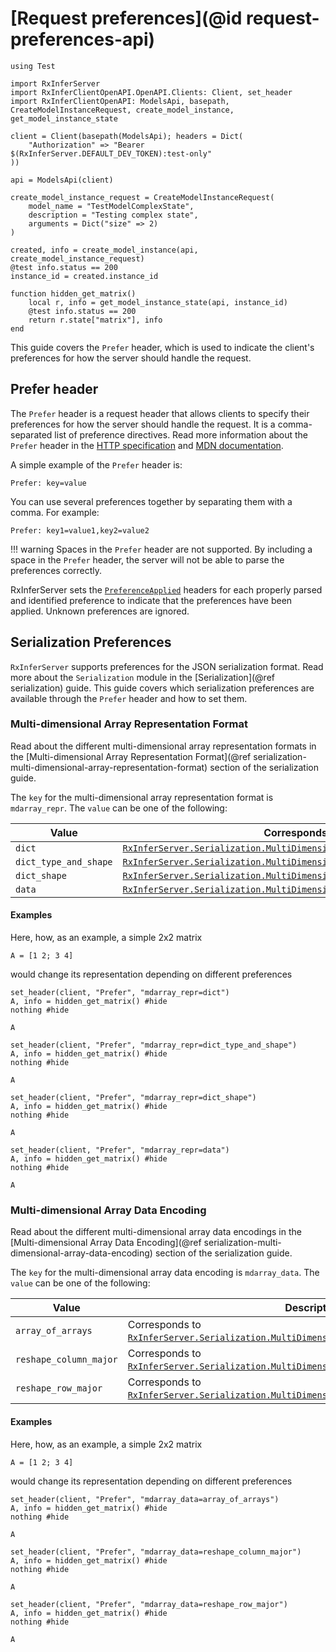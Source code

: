 # [Request preferences](@id request-preferences-api)

```@setup preferences
using Test

import RxInferServer
import RxInferClientOpenAPI.OpenAPI.Clients: Client, set_header
import RxInferClientOpenAPI: ModelsApi, basepath, CreateModelInstanceRequest, create_model_instance, get_model_instance_state

client = Client(basepath(ModelsApi); headers = Dict(
    "Authorization" => "Bearer $(RxInferServer.DEFAULT_DEV_TOKEN):test-only"
))

api = ModelsApi(client)

create_model_instance_request = CreateModelInstanceRequest(
    model_name = "TestModelComplexState",
    description = "Testing complex state",
    arguments = Dict("size" => 2)
)

created, info = create_model_instance(api, create_model_instance_request)
@test info.status == 200
instance_id = created.instance_id

function hidden_get_matrix()
    local r, info = get_model_instance_state(api, instance_id)
    @test info.status == 200
    return r.state["matrix"], info
end
```

This guide covers the `Prefer` header, which is used to indicate the client's preferences for how the server should handle the request.

## Prefer header

The `Prefer` header is a request header that allows clients to specify their preferences for how the server should handle the request. It is a comma-separated list of preference directives. Read more information about the `Prefer` header in the [HTTP specification](https://datatracker.ietf.org/doc/html/rfc7240) and [MDN documentation](https://developer.mozilla.org/en-US/docs/Web/HTTP/Reference/Headers/Prefer).

A simple example of the `Prefer` header is:

```
Prefer: key=value
```

You can use several preferences together by separating them with a comma. For example:

```
Prefer: key1=value1,key2=value2
```

!!! warning
    Spaces in the `Prefer` header are not supported. By including a space in the `Prefer` header, the server will not be able to parse the preferences correctly.
    
RxInferServer sets the [`PreferenceApplied`](https://developer.mozilla.org/en-US/docs/Web/HTTP/Reference/Headers/Preference-Applied) headers for each properly parsed and identified preference to indicate that the preferences have been applied. Unknown preferences are ignored.

## Serialization Preferences 

`RxInferServer` supports preferences for the JSON serialization format. Read more about the `Serialization` module in the [Serialization](@ref serialization) guide. This guide covers which serialization preferences are available through the `Prefer` header and how to set them.

### Multi-dimensional Array Representation Format

Read about the different multi-dimensional array representation formats in the [Multi-dimensional Array Representation Format](@ref serialization-multi-dimensional-array-representation-format) section of the serialization guide.

The `key` for the multi-dimensional array representation format is `mdarray_repr`. The `value` can be one of the following:

| Value | Corresponds to |
| --- | --- |
| `dict` | [`RxInferServer.Serialization.MultiDimensionalArrayRepr.Dict`](@ref) |
| `dict_type_and_shape` | [`RxInferServer.Serialization.MultiDimensionalArrayRepr.DictTypeAndShape`](@ref) |
| `dict_shape` | [`RxInferServer.Serialization.MultiDimensionalArrayRepr.DictShape`](@ref) |
| `data` | [`RxInferServer.Serialization.MultiDimensionalArrayRepr.Data`](@ref) |

#### Examples 

Here, how, as an example, a simple 2x2 matrix 
```@example preferences
A = [1 2; 3 4]
```
would change its representation depending on different preferences

```@example preferences
set_header(client, "Prefer", "mdarray_repr=dict")
A, info = hidden_get_matrix() #hide
nothing #hide
```

```@example preferences
A
```

```@example preferences
set_header(client, "Prefer", "mdarray_repr=dict_type_and_shape")
A, info = hidden_get_matrix() #hide
nothing #hide
```

```@example preferences
A
```

```@example preferences
set_header(client, "Prefer", "mdarray_repr=dict_shape")
A, info = hidden_get_matrix() #hide
nothing #hide
```

```@example preferences
A
```

```@example preferences
set_header(client, "Prefer", "mdarray_repr=data")
A, info = hidden_get_matrix() #hide
nothing #hide
```

```@example preferences
A
```

### Multi-dimensional Array Data Encoding

Read about the different multi-dimensional array data encodings in the [Multi-dimensional Array Data Encoding](@ref serialization-multi-dimensional-array-data-encoding) section of the serialization guide.

The `key` for the multi-dimensional array data encoding is `mdarray_data`. The `value` can be one of the following:

| Value | Description |
|-------|-------------|
| `array_of_arrays` | Corresponds to [`RxInferServer.Serialization.MultiDimensionalArrayData.ArrayOfArrays`](@ref). |
| `reshape_column_major` | Corresponds to [`RxInferServer.Serialization.MultiDimensionalArrayData.ReshapeColumnMajor`](@ref). |
| `reshape_row_major` | Corresponds to [`RxInferServer.Serialization.MultiDimensionalArrayData.ReshapeRowMajor`](@ref). |

#### Examples 

Here, how, as an example, a simple 2x2 matrix 
```@example preferences
A = [1 2; 3 4]
```
would change its representation depending on different preferences

```@example preferences
set_header(client, "Prefer", "mdarray_data=array_of_arrays")
A, info = hidden_get_matrix() #hide
nothing #hide
```

```@example preferences 
A
```

```@example preferences
set_header(client, "Prefer", "mdarray_data=reshape_column_major")
A, info = hidden_get_matrix() #hide
nothing #hide
```

```@example preferences
A
```

```@example preferences
set_header(client, "Prefer", "mdarray_data=reshape_row_major")
A, info = hidden_get_matrix() #hide
nothing #hide
```

```@example preferences
A
```




